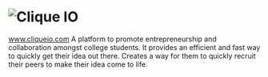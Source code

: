 # ![Clique IO](authorize_main/static/authorize_main/clique_logo.png)

www.cliqueio.com
A platform to promote entrepreneurship and collaboration amongst college students. It provides an efficient and fast way to quickly get their idea out there. Creates a way for them to quickly recruit their peers to make their idea come to life. 
